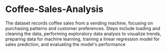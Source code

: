 # Coffee-Sales-Analysis
The dataset records coffee sales from a vending machine, focusing on purchasing patterns and customer preferences. Steps include loading and cleaning the data, performing exploratory data analysis to visualize trends, preparing data for machine learning, training a linear regression model for sales prediction, and evaluating the model's performance
